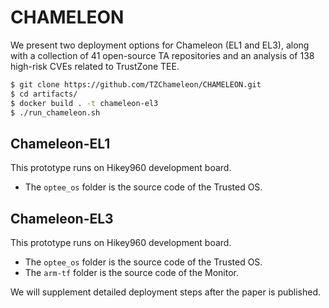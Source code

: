 # CHAMELEON

We present two deployment options for Chameleon (EL1 and EL3), along with a collection of 41 open-source TA repositories and an analysis of 138 high-risk CVEs related to TrustZone TEE.

```bash
$ git clone https://github.com/TZChameleon/CHAMELEON.git
$ cd artifacts/
$ docker build . -t chameleon-el3
$ ./run_chameleon.sh
```

## Chameleon-EL1

This prototype runs on Hikey960 development board.

- The `optee_os` folder is the source code of the Trusted OS.

## Chameleon-EL3

This prototype runs on Hikey960 development board.

- The `optee_os` folder is the source code of the Trusted OS.
- The `arm-tf` folder is the source code of the Monitor.

We will supplement detailed deployment steps after the paper is published.
